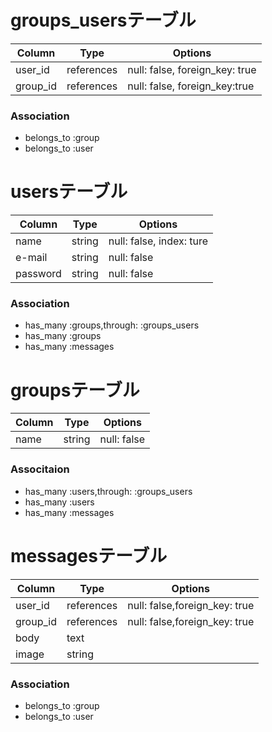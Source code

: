 
# groups_usersテーブル

|Column|Type|Options|
|------|----|-------|
|user_id|references|null: false, foreign_key: true|
|group_id|references|null: false, foreign_key:true|


### Association
- belongs_to :group
- belongs_to :user

# usersテーブル
|Column|Type|Options|
|------|----|-------|
|name|string|null: false, index: ture|
|e-mail|string|null: false|
|password|string|null: false|

### Association
- has_many :groups,through: :groups_users
- has_many :groups
- has_many :messages


# groupsテーブル
|Column|Type|Options|
|------|----|-------|
|name|string|null: false|

### Associtaion
- has_many :users,through: :groups_users
- has_many :users
- has_many :messages

# messagesテーブル
|Column|Type|Options|
|------|----|-------|
|user_id|references|null: false,foreign_key: true|
|group_id|references|null: false,foreign_key: true|
|body|text|
|image|string|

### Association
- belongs_to :group
- belongs_to :user